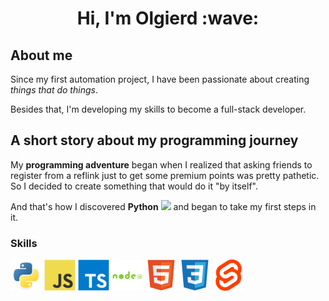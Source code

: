 <h1 align="center">Hi, I'm Olgierd :wave:</h1>

<h2>About me</h2>

Since my first automation project, I have been passionate about creating *things that do things*. 

Besides that, I'm developing my skills to become a full-stack developer.

<h2>A short story about my programming journey</h2>

My **programming adventure** began when I realized that asking friends to register from a reflink just to get some premium points was pretty pathetic. So I decided to create something that would do it "by itself".

And that's how I discovered **Python** <img src="https://cdn.worldvectorlogo.com/logos/python-5.svg" width="16px"> and began to take my first steps in it.

### Skills
<p align="left">
  <img width="50px" src="https://github.com/devicons/devicon/blob/v2.15.1/icons/python/python-original.svg">
  <img width="50px" src="https://github.com/devicons/devicon/blob/v2.15.1/icons/javascript/javascript-original.svg">
  <img width="50px" src="https://github.com/devicons/devicon/blob/v2.15.1/icons/typescript/typescript-original.svg">
  <img width="50px" src="https://github.com/devicons/devicon/blob/v2.15.1/icons/nodejs/nodejs-plain-wordmark.svg">
  <img width="50px" src="https://github.com/devicons/devicon/blob/v2.15.1/icons/html5/html5-original.svg">
  <img width="50px" src="https://github.com/devicons/devicon/blob/v2.15.1/icons/css3/css3-original.svg">
  <img width="50px" src="https://github.com/devicons/devicon/blob/v2.15.1/icons/svelte/svelte-original.svg">
  
</p>






